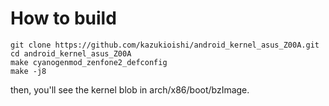 # How to build
    git clone https://github.com/kazukioishi/android_kernel_asus_Z00A.git
    cd android_kernel_asus_Z00A
    make cyanogenmod_zenfone2_defconfig
    make -j8
then, you'll see the kernel blob in arch/x86/boot/bzImage.
